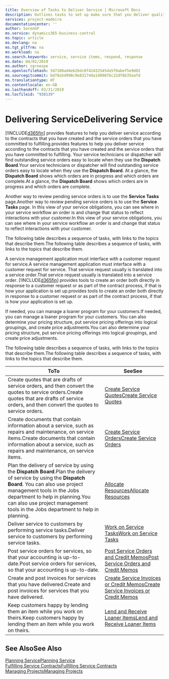 ```yaml
---
title: Overview of Tasks to Deliver Service | Microsoft Docs
description: Outlines tasks to set up make sure that you deliver quality service and live up to agreements with customers.
services: project-madeira
documentationcenter: ''
author: SorenGP
ms.service: dynamics365-business-central
ms.topic: article
ms.devlang: na
ms.tgt_pltfrm: na
ms.workload: na
ms.search.keywords: service, service items, respond, response
ms.date: 04/01/2019
ms.author: sgroespe
ms.openlocfilehash: 5d7180ad4eb26dc0f42432545da5f0abef5e9d02
ms.sourcegitcommit: bd78a5d990c9e83174da1409076c22df8b35eafd
ms.translationtype: HT
ms.contentlocale: en-GB
ms.lasthandoff: 03/31/2019
ms.locfileid: "930139"
---
```

# <a name="delivering-service"></a><span data-ttu-id="81746-103">Delivering Service</span><span class="sxs-lookup"><span data-stu-id="81746-103">Delivering Service</span></span>
[!INCLUDE[d365fin](includes/d365fin_md.md)] <span data-ttu-id="81746-104">provides features to help you deliver service according to the contracts that you have created and the service orders that you have committed to fulfilling.</span><span class="sxs-lookup"><span data-stu-id="81746-104">provides features to help you deliver service according to the contracts that you have created and the service orders that you have committed to fulfilling.</span></span> <span data-ttu-id="81746-105">Your service technicians or dispatcher will find outstanding service orders easy to locate when they use the **Dispatch Board**.</span><span class="sxs-lookup"><span data-stu-id="81746-105">Your service technicians or dispatcher will find outstanding service orders easy to locate when they use the **Dispatch Board**.</span></span> <span data-ttu-id="81746-106">At a glance, the **Dispatch Board** shows which orders are in progress and which orders are complete.</span><span class="sxs-lookup"><span data-stu-id="81746-106">At a glance, the **Dispatch Board** shows which orders are in progress and which orders are complete.</span></span>  
  
<span data-ttu-id="81746-107">Another way to review pending service orders is to use the **Service Tasks** page.</span><span class="sxs-lookup"><span data-stu-id="81746-107">Another way to review pending service orders is to use the **Service Tasks** page.</span></span> <span data-ttu-id="81746-108">In this view of your service obligations, you can see where in your service workflow an order is and change that status to reflect interactions with your customer.</span><span class="sxs-lookup"><span data-stu-id="81746-108">In this view of your service obligations, you can see where in your service workflow an order is and change that status to reflect interactions with your customer.</span></span>  
  
<span data-ttu-id="81746-109">The following table describes a sequence of tasks, with links to the topics that describe them.</span><span class="sxs-lookup"><span data-stu-id="81746-109">The following table describes a sequence of tasks, with links to the topics that describe them.</span></span>   

<span data-ttu-id="81746-110">A service management application must interface with a customer request for service.</span><span class="sxs-lookup"><span data-stu-id="81746-110">A service management application must interface with a customer request for service.</span></span> <span data-ttu-id="81746-111">That service request usually is translated into a service order.</span><span class="sxs-lookup"><span data-stu-id="81746-111">That service request usually is translated into a service order.</span></span> [!INCLUDE[d365fin](includes/d365fin_md.md)] <span data-ttu-id="81746-112">provides tools to create an order both directly in response to a customer request or as part of the contract process, if that is how your application is set up.</span><span class="sxs-lookup"><span data-stu-id="81746-112">provides tools to create an order both directly in response to a customer request or as part of the contract process, if that is how your application is set up.</span></span>  
  
<span data-ttu-id="81746-113">If needed, you can manage a loaner program for your customers.</span><span class="sxs-lookup"><span data-stu-id="81746-113">If needed, you can manage a loaner program for your customers.</span></span> <span data-ttu-id="81746-114">You can also determine your pricing structure, put service pricing offerings into logical groupings, and create price adjustments.</span><span class="sxs-lookup"><span data-stu-id="81746-114">You can also determine your pricing structure, put service pricing offerings into logical groupings, and create price adjustments.</span></span>  
  
<span data-ttu-id="81746-115">The following table describes a sequence of tasks, with links to the topics that describe them.</span><span class="sxs-lookup"><span data-stu-id="81746-115">The following table describes a sequence of tasks, with links to the topics that describe them.</span></span>   
  
|<span data-ttu-id="81746-116">**To**</span><span class="sxs-lookup"><span data-stu-id="81746-116">**To**</span></span>|<span data-ttu-id="81746-117">**See**</span><span class="sxs-lookup"><span data-stu-id="81746-117">**See**</span></span>|  
|------------|-------------|  
|<span data-ttu-id="81746-118">Create quotes that are drafts of service orders, and then convert the quotes to service orders.</span><span class="sxs-lookup"><span data-stu-id="81746-118">Create quotes that are drafts of service orders, and then convert the quotes to service orders.</span></span>|[<span data-ttu-id="81746-119">Create Service Quotes</span><span class="sxs-lookup"><span data-stu-id="81746-119">Create Service Quotes</span></span>](service-how-to-create-service-quotes.md)|
|<span data-ttu-id="81746-120">Create documents that contain information about a service, such as repairs and maintenance, on service items.</span><span class="sxs-lookup"><span data-stu-id="81746-120">Create documents that contain information about a service, such as repairs and maintenance, on service items.</span></span>|[<span data-ttu-id="81746-121">Create Service Orders</span><span class="sxs-lookup"><span data-stu-id="81746-121">Create Service Orders</span></span>](service-how-to-create-service-orders.md)|
|<span data-ttu-id="81746-122">Plan the delivery of service by using the **Dispatch Board**.</span><span class="sxs-lookup"><span data-stu-id="81746-122">Plan the delivery of service by using the **Dispatch Board**.</span></span> <span data-ttu-id="81746-123">You can also use project management tools in the Jobs department to help in planning.</span><span class="sxs-lookup"><span data-stu-id="81746-123">You can also use project management tools in the Jobs department to help in planning.</span></span>|[<span data-ttu-id="81746-124">Allocate Resources</span><span class="sxs-lookup"><span data-stu-id="81746-124">Allocate Resources</span></span>](service-how-to-allocate-resources.md)|  
|<span data-ttu-id="81746-125">Deliver service to customers by performing service tasks.</span><span class="sxs-lookup"><span data-stu-id="81746-125">Deliver service to customers by performing service tasks.</span></span>|[<span data-ttu-id="81746-126">Work on Service Tasks</span><span class="sxs-lookup"><span data-stu-id="81746-126">Work on Service Tasks</span></span>](service-how-to-work-on-service-tasks.md)|  
|<span data-ttu-id="81746-127">Post service orders for services, so that your accounting is up-to-date.</span><span class="sxs-lookup"><span data-stu-id="81746-127">Post service orders for services, so that your accounting is up-to-date.</span></span>|[<span data-ttu-id="81746-128">Post Service Orders and Credit Memos</span><span class="sxs-lookup"><span data-stu-id="81746-128">Post Service Orders and Credit Memos</span></span>](service-how-to-post-service-orders.md)|  
|<span data-ttu-id="81746-129">Create and post invoices for services that you have delivered.</span><span class="sxs-lookup"><span data-stu-id="81746-129">Create and post invoices for services that you have delivered.</span></span>|[<span data-ttu-id="81746-130">Create Service Invoices or Credit Memos</span><span class="sxs-lookup"><span data-stu-id="81746-130">Create Service Invoices or Credit Memos</span></span>](service-how-create-invoices.md)|  
|<span data-ttu-id="81746-131">Keep customers happy by lending them an item while you work on theirs.</span><span class="sxs-lookup"><span data-stu-id="81746-131">Keep customers happy by lending them an item while you work on theirs.</span></span>| [<span data-ttu-id="81746-132">Lend and Receive Loaner Items</span><span class="sxs-lookup"><span data-stu-id="81746-132">Lend and Receive Loaner Items</span></span>](service-how-to-lend-receive-loaners.md)|
  
## <a name="see-also"></a><span data-ttu-id="81746-133">See Also</span><span class="sxs-lookup"><span data-stu-id="81746-133">See Also</span></span>  
[<span data-ttu-id="81746-134">Planning Service</span><span class="sxs-lookup"><span data-stu-id="81746-134">Planning Service</span></span>](service-plan-service.md)  
[<span data-ttu-id="81746-135">Fulfilling Service Contracts</span><span class="sxs-lookup"><span data-stu-id="81746-135">Fulfilling Service Contracts</span></span>](service-fulfill-service-contracts.md)  
[<span data-ttu-id="81746-136">Managing Projects</span><span class="sxs-lookup"><span data-stu-id="81746-136">Managing Projects</span></span>](projects-manage-projects.md)  
